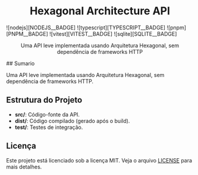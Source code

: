 [NODEJS__BADGE]: https://img.shields.io/badge/node.js-339933?style=for-the-badge&logo=nodedotjs&logoColor=white
[TYPESCRIPT__BADGE]: https://img.shields.io/badge/typescript-007ACC?style=for-the-badge&logo=typescript&logoColor=white
[PNPM__BADGE]: https://img.shields.io/badge/pnpm-33333D?style=for-the-badge&logo=pnpm&logoColor=white
[VITEST__BADGE]: https://img.shields.io/badge/vitest-6E9F18?style=for-the-badge&logo=vitest&logoColor=white
[SQLITE__BADGE]: https://img.shields.io/badge/sqlite-003B57?style=for-the-badge&logo=sqlite&logoColor=white

<h1 align="center" style="font-weight: bold;">Hexagonal Architecture API</h1>

<div style="display:flex;place-content:center;gap:0px;">
![nodejs][NODEJS__BADGE]
![typescript][TYPESCRIPT__BADGE]
![pnpm][PNPM__BADGE]
![vitest][VITEST__BADGE]
![sqlite][SQLITE__BADGE]
</div>
<p align="center">Uma API leve implementada usando Arquitetura Hexagonal, sem dependência de frameworks HTTP</p>
## Sumario

Uma API leve implementada usando Arquitetura Hexagonal, sem dependência de frameworks HTTP.

## Estrutura do Projeto

- **src/**: Código-fonte da API.
- **dist/**: Código compilado (gerado após o build).
- **test/**: Testes de integração.

## Licença

Este projeto está licenciado sob a licença MIT. Veja o arquivo [LICENSE](./LICENSE) para mais detalhes.
